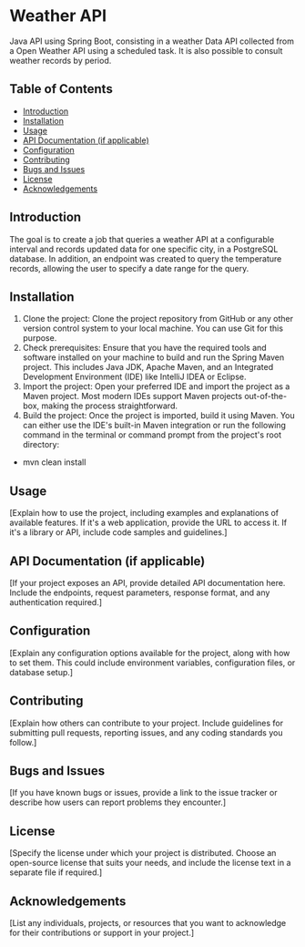 # Weather API

Java API using Spring Boot, consisting in a weather Data API collected from a Open Weather API using a scheduled task. It is also possible to consult weather records by period.

## Table of Contents

  - [Introduction](#introduction)
  - [Installation](#installation)
  - [Usage](#usage)
  - [API Documentation (if applicable)](#api-documentation-if-applicable)
  - [Configuration](#configuration)
  - [Contributing](#contributing)
  - [Bugs and Issues](#bugs-and-issues)
  - [License](#license)
  - [Acknowledgements](#acknowledgements)

## Introduction

The goal is to create a job that queries a weather API at a configurable interval and records updated data for one specific city, in a PostgreSQL database. In addition, an endpoint was created to query the temperature records, allowing the user to specify a date range for the query.

## Installation

1. Clone the project: Clone the project repository from GitHub or any other version control system to your local machine. You can use Git for this purpose.
2. Check prerequisites: Ensure that you have the required tools and software installed on your machine to build and run the Spring Maven project. This includes Java JDK, Apache Maven, and an Integrated Development Environment (IDE) like IntelliJ IDEA or Eclipse.
3. Import the project: Open your preferred IDE and import the project as a Maven project. Most modern IDEs support Maven projects out-of-the-box, making the process straightforward.
4. Build the project: Once the project is imported, build it using Maven. You can either use the IDE's built-in Maven integration or run the following command in the terminal or command prompt from the project's root directory:
-
  mvn clean install

## Usage

[Explain how to use the project, including examples and explanations of available features. If it's a web application, provide the URL to access it. If it's a library or API, include code samples and guidelines.]

## API Documentation (if applicable)

[If your project exposes an API, provide detailed API documentation here. Include the endpoints, request parameters, response format, and any authentication required.]

## Configuration

[Explain any configuration options available for the project, along with how to set them. This could include environment variables, configuration files, or database setup.]

## Contributing

[Explain how others can contribute to your project. Include guidelines for submitting pull requests, reporting issues, and any coding standards you follow.]

## Bugs and Issues

[If you have known bugs or issues, provide a link to the issue tracker or describe how users can report problems they encounter.]

## License

[Specify the license under which your project is distributed. Choose an open-source license that suits your needs, and include the license text in a separate file if required.]

## Acknowledgements

[List any individuals, projects, or resources that you want to acknowledge for their contributions or support in your project.]
